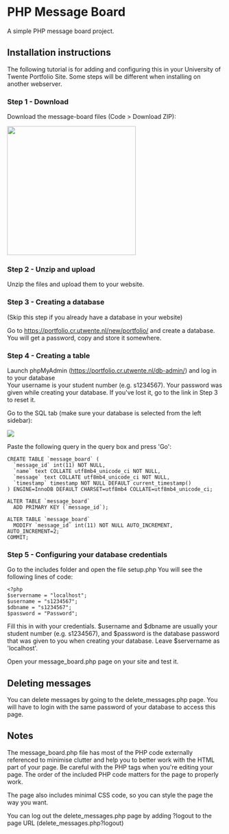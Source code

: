 # PHP Message Board
A simple PHP message board project.
## Installation instructions
The following tutorial is for adding and configuring this in your University of Twente Portfolio Site. Some steps will be different when installing on another webserver.
### Step 1 - Download
Download the message-board files (Code > Download ZIP):

<img src="https://raw.githubusercontent.com/thiagoalbrecht/php-message-board/tutorial/images/download.png" width="300">

### Step 2 - Unzip and upload
Unzip the files and upload them to your website.

### Step 3 - Creating a database
(Skip this step if you already have a database in your website)

Go to https://portfolio.cr.utwente.nl/new/portfolio/ and create a database. You will get a password, copy and store it somewhere.

### Step 4 - Creating a table
Launch phpMyAdmin (https://portfolio.cr.utwente.nl/db-admin/) and log in to your database
<br>Your username is your student number (e.g. s1234567). Your password was given while creating your database. If you've lost it, go to the link in Step 3 to reset it.

Go to the SQL tab (make sure your database is selected from the left sidebar):

<img src="https://raw.githubusercontent.com/thiagoalbrecht/php-message-board/tutorial/images/phpmyadmin-sql.png">

Paste the following query in the query box and press 'Go':

```
CREATE TABLE `message_board` (
  `message_id` int(11) NOT NULL,
  `name` text COLLATE utf8mb4_unicode_ci NOT NULL,
  `message` text COLLATE utf8mb4_unicode_ci NOT NULL,
  `timestamp` timestamp NOT NULL DEFAULT current_timestamp()
) ENGINE=InnoDB DEFAULT CHARSET=utf8mb4 COLLATE=utf8mb4_unicode_ci;

ALTER TABLE `message_board`
  ADD PRIMARY KEY (`message_id`);

ALTER TABLE `message_board`
  MODIFY `message_id` int(11) NOT NULL AUTO_INCREMENT, AUTO_INCREMENT=2;
COMMIT;
```

### Step 5 - Configuring your database credentials
Go to the includes folder and open the file setup.php
You will see the following lines of code:
```
<?php
$servername = "localhost";
$username = "s1234567"; 
$dbname = "s1234567";
$password = "Password";
```
Fill this in with your credentials. $username and $dbname are usually your student number (e.g. s1234567), and $password is the database password that was given to you when creating your database. Leave $servername as 'localhost'.

Open your message_board.php page on your site and test it.

## Deleting messages
You can delete messages by going to the delete_messages.php page. You will have to login with the same password of your database to access this page.

## Notes
The message_board.php file has most of the PHP code externally referenced to minimise clutter and help you to better work with the HTML part of your page. Be careful with the PHP tags when you're editing your page. The order of the included PHP code matters for the page to properly work.

The page also includes minimal CSS code, so you can style the page the way you want.

You can log out the delete_messages.php page by adding ?logout to the page URL (delete_messages.php?logout)

